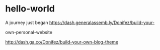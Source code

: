 # hello-world
A journey just began
https://dash.generalassemb.ly/Donifez/build-your-

own-personal-website

http://dash.ga.co/Donifez/build-your-own-blog-theme

